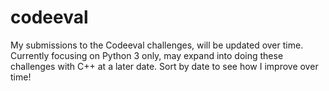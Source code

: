 # codeeval

My submissions to the Codeeval challenges, will be updated over time. Currently focusing on Python 3 only, may expand into doing these challenges with C++ at a later date. Sort by date to see how I improve over time!
